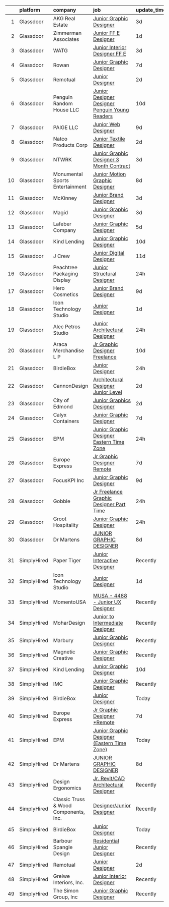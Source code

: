 

|    | platform    | company                               | job                                                                                                                                                                                                                                                                                                                                                                                                                                                                                                                                                                                                                                                                                                                                                                                                                                                                                  | update_time   | location          |
|---:|:------------|:--------------------------------------|:-------------------------------------------------------------------------------------------------------------------------------------------------------------------------------------------------------------------------------------------------------------------------------------------------------------------------------------------------------------------------------------------------------------------------------------------------------------------------------------------------------------------------------------------------------------------------------------------------------------------------------------------------------------------------------------------------------------------------------------------------------------------------------------------------------------------------------------------------------------------------------------|:--------------|:------------------|
|  1 | Glassdoor   | AKG Real Estate                       | [Junior Graphic Designer](https://www.glassdoor.com/partner/jobListing.htm?pos=105&ao=1110586&s=58&guid=00000181e1be17cdbe7883bc1fb7b3d4&src=GD_JOB_AD&t=SR&vt=w&ea=1&cs=1_b8026382&cb=1657349740783&jobListingId=1007985345638&cpc=654405A9B1E0A9F5&jrtk=3-0-1g7grs5vik6fn801-1g7grs600gfp0800-0bd8220d04aa45e5--6NYlbfkN0Cp_WSJKd_Pz82imZmURPbhd3kYBsiZi4lpMLOH6vOlLCN-9PvZBA8RYGLaHFNNIHT1RTGKDHn84jeI_7favQgkIz3Obtc5Udoc2MKBcSCDP_RBgh2VwZFyfkiYo-s07fovGp_QnKxkV49C9kdlswmNKP7ebDa3SVAk778WucytpAzTkmXbzE4zVAvXhgHW2jNohlvtZlxKIiduLeJOPbq9ezZt-WtuAk6K8tnXUJ3Y4JRhucZoouEEZwHgKcLBcq7J-CWZ3BjmQZPYAj-Qj1-rurlYEcOwSBiuF6kyuHz47L7mLTwnxwI7-brwe_IPAxs_oqPYfXvxxkx6rzDhH-58VX0jelUYxpATZLUBLzBy9CfsbcxHc_YOWq12LNmpU18LqngN-nL2Gn2FCKHTfSaHewoUOdDR0AYrH-LcnGWnRGS4xRA6lKPboJs9U0n8Jr0hxO9-mYZoQbcyCpKtT0D-ol1STjpnQUtGI87ykfVfAcwK9IMzhdmfi3Bd2s2GrYQ%3D)                     | 3d            | Beverly Hills, CA |
|  2 | Glassdoor   | Zimmerman   Associates                | [Junior FF E Designer](https://www.glassdoor.com/partner/jobListing.htm?pos=130&ao=1136043&s=58&guid=00000181e1be17cdbe7883bc1fb7b3d4&src=GD_JOB_AD&t=SR&vt=w&ea=1&cs=1_63f19742&cb=1657349740785&jobListingId=1007991152467&jrtk=3-0-1g7grs5vik6fn801-1g7grs600gfp0800-92b2a5dbebab6f31-)                                                                                                                                                                                                                                                                                                                                                                                                                                                                                                                                                                                           | 1d            | Santa Monica, CA  |
|  3 | Glassdoor   | WATG                                  | [Junior Interior Designer  FF E ](https://www.glassdoor.com/partner/jobListing.htm?pos=124&ao=1136043&s=58&guid=00000181e1be17cdbe7883bc1fb7b3d4&src=GD_JOB_AD&t=SR&vt=w&cs=1_8a78d4d4&cb=1657349740785&jobListingId=1007986466592&jrtk=3-0-1g7grs5vik6fn801-1g7grs600gfp0800-1741ac853313bb67-)                                                                                                                                                                                                                                                                                                                                                                                                                                                                                                                                                                                     | 3d            | New York, NY      |
|  4 | Glassdoor   | Rowan                                 | [Junior Graphic Designer](https://www.glassdoor.com/partner/jobListing.htm?pos=127&ao=1136043&s=58&guid=00000181e1be17cdbe7883bc1fb7b3d4&src=GD_JOB_AD&t=SR&vt=w&ea=1&cs=1_941afeee&cb=1657349740785&jobListingId=1007978009109&jrtk=3-0-1g7grs5vik6fn801-1g7grs600gfp0800-0b181ec92a945a2b-)                                                                                                                                                                                                                                                                                                                                                                                                                                                                                                                                                                                        | 7d            | New York, NY      |
|  5 | Glassdoor   | Remotual                              | [Junior Designer](https://www.glassdoor.com/partner/jobListing.htm?pos=109&ao=1136043&s=58&guid=00000181e1be17cdbe7883bc1fb7b3d4&src=GD_JOB_AD&t=SR&vt=w&ea=1&cs=1_ee33884f&cb=1657349740784&jobListingId=1007987215359&jrtk=3-0-1g7grs5vik6fn801-1g7grs600gfp0800-e91da4d367677f0d-)                                                                                                                                                                                                                                                                                                                                                                                                                                                                                                                                                                                                | 2d            | Remote            |
|  6 | Glassdoor   | Penguin Random House LLC              | [Junior Designer Designer  Penguin Young Readers](https://www.glassdoor.com/partner/jobListing.htm?pos=121&ao=1136043&s=58&guid=00000181e1be17cdbe7883bc1fb7b3d4&src=GD_JOB_AD&t=SR&vt=w&cs=1_c9db1936&cb=1657349740785&jobListingId=1007969137153&jrtk=3-0-1g7grs5vik6fn801-1g7grs600gfp0800-604497fa26e7a041-)                                                                                                                                                                                                                                                                                                                                                                                                                                                                                                                                                                     | 10d           | New York, NY      |
|  7 | Glassdoor   | PAIGE LLC                             | [Junior Web Designer](https://www.glassdoor.com/partner/jobListing.htm?pos=107&ao=1110586&s=58&guid=00000181e1be17cdbe7883bc1fb7b3d4&src=GD_JOB_AD&t=SR&vt=w&ea=1&cs=1_5d9ba7f8&cb=1657349740783&jobListingId=1007971053882&cpc=3BA4CE39D5B5DEF5&jrtk=3-0-1g7grs5vik6fn801-1g7grs600gfp0800-73b2aa60a689d6f6--6NYlbfkN0Bcjj528Dy1LW3oL-pukkcHmmPA2V1efSVPw-U-M28mT0pKb21cFqvxPVrEIRVxEBhbQd3QSRAi2jQNRf5IL7_cEjc5D_7M8vAuWiMJDrdA15UMknI95OR4HQP9MzjY1YAPT6dz_nY7JL7qZAFuvwxHi-rv1yNmZdRVPc23TLlp1obOFdmjF1WNcay7jj39QxUE-EayYXXRmVjtqWHRa72s9tKU_53RO3Dsl3NS_x8gg3kVyJAHLX7864_zj5VARGkrkagcHI3Fd2HNPyKQNz6n10GBlaQX5sBVJ4RfAtG7ksv_sM7AqWXLJDn6ErH81dwDuPkUobdCiSfZ14zUtqQ1QYaTJJtz9kOhfAj4L2WW3ZszTOw4b3b8AGpPLy55TqU4I9M71TlOh_H7MHUsaa4tUmIo7y-DaH6jkky2YIL9Vw9bhDUHjiowfu_KIAqHCOmikvtOrRbP1vvP733x72ruJx7SsXpEs9XKXHoxzu99z1mYP6upZjLh)                                       | 9d            | California        |
|  8 | Glassdoor   | Natco Products Corp                   | [Junior Textile Designer](https://www.glassdoor.com/partner/jobListing.htm?pos=102&ao=1110586&s=58&guid=00000181e1be17cdbe7883bc1fb7b3d4&src=GD_JOB_AD&t=SR&vt=w&ea=1&cs=1_cb56af05&cb=1657349740782&jobListingId=1007987802425&cpc=A8EA696C92E7776B&jrtk=3-0-1g7grs5vik6fn801-1g7grs600gfp0800-3ea8600967559903--6NYlbfkN0DsBOlmEAMqZtav1V1WKZO3RUElpafjggtWvxyDQ3xFSi-VzB5KdbXiZO6Bf1w1N6Sg8a1o7BBt-lkxuAeaPdpC8-hhaqh5c_fDZprzhmWf5xgyyCrb1QTarKUGt8YYDBdzXy1pVsr0_LUnXJH_YAlvTXDXqTkLV8Ju75prIEHJkiBI05RHq1XeRruC6Uhy-cTQawk7hCOAb5W1KrGZoeKeSmbRTxY1dVDPtT6wPOYTaVBLDPR1QAgLU-F_xDJKblevYk8CWLbOIpS5wA66APFKwpp9BK8zAALirk4kaUYZA6-_LrY7msYHTI5nPwwtBcv8b5D_qUYqEEpyo0a9IAFZNKxVycCnNGMaDeFGeDKdBDZLmBhPf3oluX8y9cIxDqr7uRKRXh-CnvZENe7hZzMxO8oaRBDXkxim1tM1fRxGS7dGdMdNjkLbmiPx2gewj20UznaF6o8gNqbXr28QWuOzjVtpZmCfQighT3AyKysFI-bkbLmxNQFRHY918oyZxwBlIQGSyCNpDQ%3D%3D)       | 2d            | West Warwick, RI  |
|  9 | Glassdoor   | NTWRK                                 | [Junior Graphic Designer   3 Month Contract](https://www.glassdoor.com/partner/jobListing.htm?pos=115&ao=1136043&s=58&guid=00000181e1be17cdbe7883bc1fb7b3d4&src=GD_JOB_AD&t=SR&vt=w&cs=1_916276f0&cb=1657349740784&jobListingId=1007985054246&jrtk=3-0-1g7grs5vik6fn801-1g7grs600gfp0800-944ba2df757edfbf-)                                                                                                                                                                                                                                                                                                                                                                                                                                                                                                                                                                          | 3d            | Los Angeles, CA   |
| 10 | Glassdoor   | Monumental Sports   Entertainment     | [Junior Motion Graphic Designer](https://www.glassdoor.com/partner/jobListing.htm?pos=113&ao=1136043&s=58&guid=00000181e1be17cdbe7883bc1fb7b3d4&src=GD_JOB_AD&t=SR&vt=w&cs=1_c7440dc6&cb=1657349740784&jobListingId=1007973152283&jrtk=3-0-1g7grs5vik6fn801-1g7grs600gfp0800-f89fdc98d1257624-)                                                                                                                                                                                                                                                                                                                                                                                                                                                                                                                                                                                      | 8d            | Washington, DC    |
| 11 | Glassdoor   | McKinney                              | [Junior Brand Designer](https://www.glassdoor.com/partner/jobListing.htm?pos=112&ao=1136043&s=58&guid=00000181e1be17cdbe7883bc1fb7b3d4&src=GD_JOB_AD&t=SR&vt=w&cs=1_c98d5fb1&cb=1657349740784&jobListingId=1007984840367&jrtk=3-0-1g7grs5vik6fn801-1g7grs600gfp0800-4d3ca5aecc3f8767-)                                                                                                                                                                                                                                                                                                                                                                                                                                                                                                                                                                                               | 3d            | Durham, NC        |
| 12 | Glassdoor   | Magid                                 | [Junior Graphic Designer](https://www.glassdoor.com/partner/jobListing.htm?pos=104&ao=1110586&s=58&guid=00000181e1be17cdbe7883bc1fb7b3d4&src=GD_JOB_AD&t=SR&vt=w&ea=1&cs=1_35067972&cb=1657349740783&jobListingId=1007985513095&cpc=334ABAF5D42DC775&jrtk=3-0-1g7grs5vik6fn801-1g7grs600gfp0800-97dedd6d5622ff2d--6NYlbfkN0Dfc8qxQaUOUj0XhQ-_QmlkkiqFOsq2bPQMpcm98o2tvp2WlvU4Hr5nkRIVnBeqTT3ka-1PtyEZLeClE_15Y6Etw4m4doX_xpuW92EreUaAf6jtfmQumLcd8zMQW4NOeXJQOIPccx-Oe28-8AmCH7HmyvwwXvCZ9Ik7r3H-dobJkbhNjxdqzh1-wrPx9etP2fl7rWRlZSB2lwOhRA9OgQ6LkpSqovZVb6dc6wjMDfdh6BFGboo0zgFTVGaLE5YGhSal_HOfISlV2q42yz3TG8ywne3FDQz1-UO0K63mzhBnvXIaAoxZnTDFBpL9sI1juOOtQh_OKhleb-6Uy0E0i-48yQt2qh0Zt4n0cZikcdWqdjEkVQBoyjyWUv9HLYecbu2nA-KAZRjsSSSlsMbf6yxyOxl8lVlGtVV3gQT5L_oaVBGYQ7S_ci-dNf1_g1urjLtT3r1h09BS9HFN2lNWdYQoRS3RjkfT6Rc36sxs6SwBaLv8BMSbRh8E7xYvt0DoSVs%3D)                     | 3d            | Remote            |
| 13 | Glassdoor   | Lafeber Company                       | [Junior Graphic Designer](https://www.glassdoor.com/partner/jobListing.htm?pos=129&ao=1136043&s=58&guid=00000181e1be17cdbe7883bc1fb7b3d4&src=GD_JOB_AD&t=SR&vt=w&ea=1&cs=1_a3f27970&cb=1657349740785&jobListingId=1007979474901&jrtk=3-0-1g7grs5vik6fn801-1g7grs600gfp0800-32acb62af1eeef5b-)                                                                                                                                                                                                                                                                                                                                                                                                                                                                                                                                                                                        | 5d            | Cornell, IL       |
| 14 | Glassdoor   | Kind Lending                          | [Junior Graphic Designer](https://www.glassdoor.com/partner/jobListing.htm?pos=122&ao=1136043&s=58&guid=00000181e1be17cdbe7883bc1fb7b3d4&src=GD_JOB_AD&t=SR&vt=w&ea=1&cs=1_b56637be&cb=1657349740785&jobListingId=1007969480225&jrtk=3-0-1g7grs5vik6fn801-1g7grs600gfp0800-336e2fe3c8f2b2b1-)                                                                                                                                                                                                                                                                                                                                                                                                                                                                                                                                                                                        | 10d           | Santa Ana, CA     |
| 15 | Glassdoor   | J Crew                                | [Junior Digital Designer](https://www.glassdoor.com/partner/jobListing.htm?pos=116&ao=1136043&s=58&guid=00000181e1be17cdbe7883bc1fb7b3d4&src=GD_JOB_AD&t=SR&vt=w&cs=1_63b26b57&cb=1657349740784&jobListingId=1007966759643&jrtk=3-0-1g7grs5vik6fn801-1g7grs600gfp0800-27e5eb3ffef4419a-)                                                                                                                                                                                                                                                                                                                                                                                                                                                                                                                                                                                             | 11d           | New York, NY      |
| 16 | Glassdoor   | Peachtree Packaging   Display         | [Junior Structural Designer](https://www.glassdoor.com/partner/jobListing.htm?pos=128&ao=1136043&s=58&guid=00000181e1be17cdbe7883bc1fb7b3d4&src=GD_JOB_AD&t=SR&vt=w&ea=1&cs=1_9ff2d28f&cb=1657349740785&jobListingId=1007994001768&jrtk=3-0-1g7grs5vik6fn801-1g7grs600gfp0800-7e58524ba9f96b94-)                                                                                                                                                                                                                                                                                                                                                                                                                                                                                                                                                                                     | 24h           | Lawrenceville, GA |
| 17 | Glassdoor   | Hero Cosmetics                        | [Junior Brand Designer](https://www.glassdoor.com/partner/jobListing.htm?pos=119&ao=1136043&s=58&guid=00000181e1be17cdbe7883bc1fb7b3d4&src=GD_JOB_AD&t=SR&vt=w&ea=1&cs=1_488c962e&cb=1657349740785&jobListingId=1007970799759&jrtk=3-0-1g7grs5vik6fn801-1g7grs600gfp0800-cb277676e876532e-)                                                                                                                                                                                                                                                                                                                                                                                                                                                                                                                                                                                          | 9d            | New York, NY      |
| 18 | Glassdoor   | Icon Technology Studio                | [Junior Designer](https://www.glassdoor.com/partner/jobListing.htm?pos=108&ao=1136043&s=58&guid=00000181e1be17cdbe7883bc1fb7b3d4&src=GD_JOB_AD&t=SR&vt=w&ea=1&cs=1_c41e9847&cb=1657349740783&jobListingId=1007989903126&jrtk=3-0-1g7grs5vik6fn801-1g7grs600gfp0800-2a3bc2ab80c39040-)                                                                                                                                                                                                                                                                                                                                                                                                                                                                                                                                                                                                | 1d            | Remote            |
| 19 | Glassdoor   | Alec Petros Studio                    | [Junior Architectural Designer](https://www.glassdoor.com/partner/jobListing.htm?pos=103&ao=1110586&s=58&guid=00000181e1be17cdbe7883bc1fb7b3d4&src=GD_JOB_AD&t=SR&vt=w&ea=1&cs=1_65f6d7fe&cb=1657349740782&jobListingId=1007993240213&cpc=9C938E8DE9AD6C02&jrtk=3-0-1g7grs5vik6fn801-1g7grs600gfp0800-0be90fae9cee2bca--6NYlbfkN0D788tVLZnHYB2JKTLmCXo4PydfvtZKcdbYx6lxKaz3Ivsieb2l0W2pktG9j3jiDRiMrWhR_yTGT8uRHYumDBQBNZgVsPTMsZa2DUhIOtzs2bYlMkeQk-Jj2qfjBL3pqP_rtRSU2yVeQ4U2yyynxXre4G5oDkRVx32SXSeIyUk8w447m1yg8j-x1oNdYfzrLgLyNjHLftpG1fWn7DGcs9lmrDMU6Ll0XHYpJga645JeBRrRrN94VFJLRvUypc9bfyikg7clcCYgHI1JYlVGDRu-FaEmi_2S3Sq1olKVs6tdP5bVYRcCsVi8bMbNi0GatE4t9AptANZLwaMZH4yuExLNSMKNo4aASlID2Q46efeUYZPWhUHsPEHLlYEpqkfuc0HrAURV9m2Wbnl9yy4gFM70u0UpTmQpjcTjkb1LFyU-9-ffiO6RhycQ1cCAiBvRtq1PngZGNl_jqWkknTIqTC_AOfYgASsv0OBE2clRWqVmMsHgRLpkdxCNhCx0DHN_NPi_bkl7sbo67A%3D%3D) | 24h           | San Diego, CA     |
| 20 | Glassdoor   | Araca Merchandise L P                 | [Jr  Graphic Designer   Freelance](https://www.glassdoor.com/partner/jobListing.htm?pos=106&ao=1110586&s=58&guid=00000181e1be17cdbe7883bc1fb7b3d4&src=GD_JOB_AD&t=SR&vt=w&ea=1&cs=1_e55abbcc&cb=1657349740783&jobListingId=1007969224262&cpc=8795CF9063CD573D&jrtk=3-0-1g7grs5vik6fn801-1g7grs600gfp0800-4f202b68e8795897--6NYlbfkN0C5jinrRu9OFhzXOfMFG0wpnKYKfiIowwwIeRu8MnNJgc43Lf5OFtMVXfVG-wWgMYDgDAzBkjvsXjKsXQ7SrSkLqya4QFyStzmb1_W01uclnUgAK8sxOWNnjIF6s-qGzhS7Kc8xXrWAM7esJsagZJAwRebVVFNtMgVKaja0ngpl7nMb2LUak-EuKTRrK7uXXnVK6q_lvB0ViYN49ZBXHh7CEdxJpelQxmnE1MOP1Z5xvuecTfixNOJ7Mn4E4VX9IMz8kGfjho_vO2MAneLViO7WsmQTnGR30UR4c7xLUQP-IJLCWK7p5wGcJeBGmyN_xmbaOMXTXg3ITGE7_10DDyVUxsu9frWsMOuAZgWx4RT6NmEGqjnVqA4KlM2Cu283v4dTdG0L1s82yuMKRbQn177xuxP_AgD9HrYeBUqPt7-kefYq7rCxPasRYj9MWfVbRX8VoSAcJnomxnBxOhtRchy-cY8L1spPWccFkE_S_bWnFsDCtpc341aHhmwKcqJ8jRc%3D)            | 10d           | Remote            |
| 21 | Glassdoor   | BirdieBox                             | [Junior Designer](https://www.glassdoor.com/partner/jobListing.htm?pos=101&ao=1110586&s=58&guid=00000181e1be17cdbe7883bc1fb7b3d4&src=GD_JOB_AD&t=SR&vt=w&ea=1&cs=1_4e174565&cb=1657349740782&jobListingId=1007993146296&cpc=59DEFF8D475298C3&jrtk=3-0-1g7grs5vik6fn801-1g7grs600gfp0800-f90bddc2c005dcf8--6NYlbfkN0C-0bblxfc8WgyBPlre0heWI_waL_2zoU6LEEJmjb8vMe4ld1XBEjNmzlQuPH1NDtsfu-5sq-2qGIhyjdXf2hFrQCMWeFji989xXdA169tWY6VgmcYpFLnj1EGQT19rXu4wbrIWflIl8L42d13WAAWgPDGOG7rH0bje3-p5dzfBNrq8pjKeWbnAtIF5dQI2S3ppWhmIlrF9V8ws49HtyfsCqSzcRPVT9RQlgaZ_XS5ROTjOSorhtLESKJ-09Cjh3wSuPGmriSddEjrLu8NjXqQ0o8HnqO2gCH-gNzYwcZkQvy_mOd458fHyCXWxuWuxJWfqJRfP5wY9uIJglYCsmSILfsMsYpjKO0LgwhryQ9IQMbZYOHyECw-oXnaVbCNA_iB-qv594hO1us8-g7vnkWNwum3ypu2RbbLM2nut9RQL3SwhYr6RF6j7o8ArCOj1q4Amjuw4wv20m9gibYG1nxYJpaUYq0uDL-oITF2g8nLKHWcxz_fZhshs5MUNBClUpFA%3D)                             | 24h           | Remote            |
| 22 | Glassdoor   | CannonDesign                          | [Architectural Designer   Junior Level](https://www.glassdoor.com/partner/jobListing.htm?pos=125&ao=1136043&s=58&guid=00000181e1be17cdbe7883bc1fb7b3d4&src=GD_JOB_AD&t=SR&vt=w&cs=1_b576c647&cb=1657349740785&jobListingId=1007988120933&jrtk=3-0-1g7grs5vik6fn801-1g7grs600gfp0800-b04a0596295ee179-)                                                                                                                                                                                                                                                                                                                                                                                                                                                                                                                                                                               | 2d            | New York, NY      |
| 23 | Glassdoor   | City of Edmond                        | [Junior Graphics Designer](https://www.glassdoor.com/partner/jobListing.htm?pos=126&ao=1136043&s=58&guid=00000181e1be17cdbe7883bc1fb7b3d4&src=GD_JOB_AD&t=SR&vt=w&cs=1_ffecab63&cb=1657349740785&jobListingId=1007987677378&jrtk=3-0-1g7grs5vik6fn801-1g7grs600gfp0800-b64fde7b90ff5bec-)                                                                                                                                                                                                                                                                                                                                                                                                                                                                                                                                                                                            | 2d            | Edmond, OK        |
| 24 | Glassdoor   | Calyx Containers                      | [Junior Graphic Designer](https://www.glassdoor.com/partner/jobListing.htm?pos=117&ao=1136043&s=58&guid=00000181e1be17cdbe7883bc1fb7b3d4&src=GD_JOB_AD&t=SR&vt=w&ea=1&cs=1_9a958e43&cb=1657349740784&jobListingId=1007977968886&jrtk=3-0-1g7grs5vik6fn801-1g7grs600gfp0800-78c89134fe3e87e3-)                                                                                                                                                                                                                                                                                                                                                                                                                                                                                                                                                                                        | 7d            | Remote            |
| 25 | Glassdoor   | EPM                                   | [Junior Graphic Designer  Eastern Time Zone ](https://www.glassdoor.com/partner/jobListing.htm?pos=110&ao=1136043&s=58&guid=00000181e1be17cdbe7883bc1fb7b3d4&src=GD_JOB_AD&t=SR&vt=w&ea=1&cs=1_a4f49574&cb=1657349740784&jobListingId=1007993423730&jrtk=3-0-1g7grs5vik6fn801-1g7grs600gfp0800-b813d52c1a83fb81-)                                                                                                                                                                                                                                                                                                                                                                                                                                                                                                                                                                    | 24h           | Remote            |
| 26 | Glassdoor   | Europe Express                        | [Jr Graphic Designer  Remote](https://www.glassdoor.com/partner/jobListing.htm?pos=123&ao=1136043&s=58&guid=00000181e1be17cdbe7883bc1fb7b3d4&src=GD_JOB_AD&t=SR&vt=w&ea=1&cs=1_847a6a53&cb=1657349740785&jobListingId=1007978030363&jrtk=3-0-1g7grs5vik6fn801-1g7grs600gfp0800-71c0db605f7e66e6-)                                                                                                                                                                                                                                                                                                                                                                                                                                                                                                                                                                                    | 7d            | Remote            |
| 27 | Glassdoor   | FocusKPI Inc                          | [Junior Graphic Designer](https://www.glassdoor.com/partner/jobListing.htm?pos=120&ao=1136043&s=58&guid=00000181e1be17cdbe7883bc1fb7b3d4&src=GD_JOB_AD&t=SR&vt=w&ea=1&cs=1_687d8b03&cb=1657349740785&jobListingId=1007971578648&jrtk=3-0-1g7grs5vik6fn801-1g7grs600gfp0800-d1e7f34ae0d9168b-)                                                                                                                                                                                                                                                                                                                                                                                                                                                                                                                                                                                        | 9d            | San Francisco, CA |
| 28 | Glassdoor   | Gobble                                | [Jr  Freelance Graphic Designer   Part Time](https://www.glassdoor.com/partner/jobListing.htm?pos=118&ao=1136043&s=58&guid=00000181e1be17cdbe7883bc1fb7b3d4&src=GD_JOB_AD&t=SR&vt=w&ea=1&cs=1_8954e555&cb=1657349740785&jobListingId=1007993645810&jrtk=3-0-1g7grs5vik6fn801-1g7grs600gfp0800-e66dbaee94db4abd-)                                                                                                                                                                                                                                                                                                                                                                                                                                                                                                                                                                     | 24h           | Remote            |
| 29 | Glassdoor   | Groot Hospitality                     | [Junior Graphic Designer](https://www.glassdoor.com/partner/jobListing.htm?pos=114&ao=1136043&s=58&guid=00000181e1be17cdbe7883bc1fb7b3d4&src=GD_JOB_AD&t=SR&vt=w&ea=1&cs=1_2335a73c&cb=1657349740784&jobListingId=1007993372075&jrtk=3-0-1g7grs5vik6fn801-1g7grs600gfp0800-d8d09ce8048e8315-)                                                                                                                                                                                                                                                                                                                                                                                                                                                                                                                                                                                        | 24h           | Miami, FL         |
| 30 | Glassdoor   | Dr Martens                            | [JUNIOR GRAPHIC DESIGNER](https://www.glassdoor.com/partner/jobListing.htm?pos=111&ao=1136043&s=58&guid=00000181e1be17cdbe7883bc1fb7b3d4&src=GD_JOB_AD&t=SR&vt=w&cs=1_f6211c88&cb=1657349740784&jobListingId=1007974505142&jrtk=3-0-1g7grs5vik6fn801-1g7grs600gfp0800-2b004fca8cf1194b-)                                                                                                                                                                                                                                                                                                                                                                                                                                                                                                                                                                                             | 8d            | Remote            |
| 31 | SimplyHired | Paper Tiger                           | [Junior Interactive Designer](https://www.simplyhired.com/job/inL5mkjzucInfXLLa2LZAblRaZQPozrVk8BeqyHFqEYiTuY9DmT5fA?q=junior+designer)                                                                                                                                                                                                                                                                                                                                                                                                                                                                                                                                                                                                                                                                                                                                              | Recently      | Remote            |
| 32 | SimplyHired | Icon Technology Studio                | [Junior Designer](https://www.simplyhired.com/job/PPh0l9MyYJ6Inbo8KgckIaVxqAKEifF2m9Zh2iYaEmLkyLR0M9csGw?q=junior+designer)                                                                                                                                                                                                                                                                                                                                                                                                                                                                                                                                                                                                                                                                                                                                                          | 1d            | Remote            |
| 33 | SimplyHired | MomentoUSA                            | [MUSA - 4488 - Junior UX Designer](https://www.simplyhired.com/job/vMc5oxuPHBT1UoMWc5JKE8Mg8TfR6tqtb-QU8G00pOBeSG5nOtNZTg?q=junior+designer)                                                                                                                                                                                                                                                                                                                                                                                                                                                                                                                                                                                                                                                                                                                                         | Recently      | Remote            |
| 34 | SimplyHired | MoharDesign                           | [Junior to Intermediate Designer](https://www.simplyhired.com/job/rdNj6MWqGJ8lgowAEWV0tEMfxuW73qd5HkeOR1gG21wl7GnPDFJO6Q?q=junior+designer)                                                                                                                                                                                                                                                                                                                                                                                                                                                                                                                                                                                                                                                                                                                                          | Recently      | Concord, MA       |
| 35 | SimplyHired | Marbury                               | [Junior Graphic Designer](https://www.simplyhired.com/job/MH8gQthZdwZl4mhAOI5f9bItaWa8oPpv_aqPrn1pKm0Dzb0oAGGYEA?q=junior+designer)                                                                                                                                                                                                                                                                                                                                                                                                                                                                                                                                                                                                                                                                                                                                                  | Recently      | Remote            |
| 36 | SimplyHired | Magnetic Creative                     | [Junior Graphic Designer](https://www.simplyhired.com/job/GHX6fEz_0C5eTw00prYSmsaJwHMLvp3iBeYTvH0veK-SQDmOKXE0eQ?q=junior+designer)                                                                                                                                                                                                                                                                                                                                                                                                                                                                                                                                                                                                                                                                                                                                                  | Recently      | Remote            |
| 37 | SimplyHired | Kind Lending                          | [Junior Graphic Designer](https://www.simplyhired.com/job/e3UTkSgTvh9n354SkLDJg6twYjh0T4kDRsutxo0FKirKvCMFHaNXVw?q=junior+designer)                                                                                                                                                                                                                                                                                                                                                                                                                                                                                                                                                                                                                                                                                                                                                  | 10d           | Santa Ana, CA     |
| 38 | SimplyHired | IMC                                   | [Junior Graphic Designer](https://www.simplyhired.com/job/q11ugwCq0r9_HNrj39reIR-RYMGNAajNfcJjDWikoU0_FpmVSAAEWA?q=junior+designer)                                                                                                                                                                                                                                                                                                                                                                                                                                                                                                                                                                                                                                                                                                                                                  | Recently      | Remote            |
| 39 | SimplyHired | BirdieBox                             | [Junior Designer](https://www.simplyhired.com/job/VEgjf7njZxti6DK3w84hiqpuWLCi7d7-USCeCAAppJ8IoTKWid-lTw?q=junior+designer)                                                                                                                                                                                                                                                                                                                                                                                                                                                                                                                                                                                                                                                                                                                                                          | Today         | Remote            |
| 40 | SimplyHired | Europe Express                        | [Jr Graphic Designer *Remote](https://www.simplyhired.com/job/4_pQdQGTE4jhDUaRXItv8qY63KwIjefvBaUVVXvM679239JY3NFD2A?q=junior+designer)                                                                                                                                                                                                                                                                                                                                                                                                                                                                                                                                                                                                                                                                                                                                              | 7d            | Remote            |
| 41 | SimplyHired | EPM                                   | [Junior Graphic Designer (Eastern Time Zone)](https://www.simplyhired.com/job/iPkLVLmHqXopKJkQFwPJfb_ssnAq-YbeGLGitG01WNO_dlQFIMHMqg?q=junior+designer)                                                                                                                                                                                                                                                                                                                                                                                                                                                                                                                                                                                                                                                                                                                              | Today         | Remote            |
| 42 | SimplyHired | Dr Martens                            | [JUNIOR GRAPHIC DESIGNER](https://www.simplyhired.com/job/8Tms71yxpKQHh-pLevk9-lmGcsdJJU0hLKo3NIE8rpqTIJQ3O-XJSA?q=junior+designer)                                                                                                                                                                                                                                                                                                                                                                                                                                                                                                                                                                                                                                                                                                                                                  | 8d            | Remote            |
| 43 | SimplyHired | Design Ergonomics                     | [Jr. Revit/CAD Architectural Designer](https://www.simplyhired.com/job/vALSwbc074iJ6CuqZVpoNo7oxSbm0chbGHQEoIWHTRW4m4zjbnB2iA?q=junior+designer)                                                                                                                                                                                                                                                                                                                                                                                                                                                                                                                                                                                                                                                                                                                                     | Recently      | Fall River, MA    |
| 44 | SimplyHired | Classic Truss & Wood Components, Inc. | [Designer/Junior Designer](https://www.simplyhired.com/job/FGqsakCnujAqK9zJ0Rb0LjxcM6RXSGOEWIGiN4Zx0Ovay5aTpq7k7Q?q=junior+designer)                                                                                                                                                                                                                                                                                                                                                                                                                                                                                                                                                                                                                                                                                                                                                 | Recently      | Clarksville, IN   |
| 45 | SimplyHired | BirdieBox                             | [Junior Designer](https://www.simplyhired.com/job/VEgjf7njZxti6DK3w84hiqpuWLCi7d7-USCeCAAppJ8IoTKWid-lTw?q=junior+designer)                                                                                                                                                                                                                                                                                                                                                                                                                                                                                                                                                                                                                                                                                                                                                          | Today         | Remote            |
| 46 | SimplyHired | Barbour Spangle Design                | [Residential Junior Designer](https://www.simplyhired.com/job/vxMk3vXRCCOiZEp84HMZAvWVNqWAv1S2WoRBBzd6Lb0mdTAJPKWosw?q=junior+designer)                                                                                                                                                                                                                                                                                                                                                                                                                                                                                                                                                                                                                                                                                                                                              | Recently      | High Point, NC    |
| 47 | SimplyHired | Remotual                              | [Junior Designer](https://www.simplyhired.com/job/liB-HoDavp9yPlKxGI7Zrp3gOjVI4-1BdbzmksJGvNsHjJG4p0SybA?q=junior+designer)                                                                                                                                                                                                                                                                                                                                                                                                                                                                                                                                                                                                                                                                                                                                                          | 2d            | Remote            |
| 48 | SimplyHired | Greiwe Interiors, Inc.                | [Junior Interior Designer](https://www.simplyhired.com/job/UDsuRSypSKQfltzbasa3w0rMr4htIPVArX1GgzyIqbvP4ubBg7TK9g?q=junior+designer)                                                                                                                                                                                                                                                                                                                                                                                                                                                                                                                                                                                                                                                                                                                                                 | Recently      | Cincinnati, OH    |
| 49 | SimplyHired | The Simon Group, Inc                  | [Junior Graphic Designer](https://www.simplyhired.com/job/E-ZA8sz2v1IJ1TMb_JVBnpRrIP56BHb2AOZMGbHNS1TFtoPHonMAfQ?q=junior+designer)                                                                                                                                                                                                                                                                                                                                                                                                                                                                                                                                                                                                                                                                                                                                                  | Recently      | North Andover, MA |